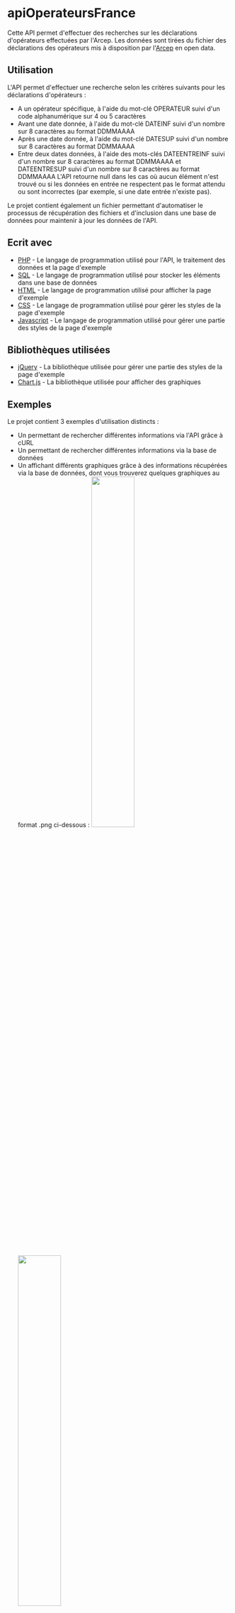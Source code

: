 # apiOperateursFrance
Cette API permet d'effectuer des recherches sur les déclarations d'opérateurs effectuées par l'Arcep. Les données sont tirées du fichier des déclarations des opérateurs mis à disposition par l'[Arcep](https://www.data.gouv.fr/fr/datasets/operateurs-de-communications-electroniques/) en open data.

## Utilisation
L'API permet d'effectuer une recherche selon les critères suivants pour les déclarations d'opérateurs :
* A un opérateur spécifique, à l'aide du mot-clé OPERATEUR suivi d'un code alphanumérique sur 4 ou 5 caractères
* Avant une date donnée, à l'aide du mot-clé DATEINF suivi d'un nombre sur 8 caractères au format DDMMAAAA
* Après une date donnée, à l'aide du mot-clé DATESUP suivi d'un nombre sur 8 caractères au format DDMMAAAA
* Entre deux dates données, à l'aide des mots-clés DATEENTREINF suivi d'un nombre sur 8 caractères au format DDMMAAAA et DATEENTRESUP suivi d'un nombre sur 8 caractères au format DDMMAAAA
L'API retourne null dans les cas où aucun élément n'est trouvé ou si les données en entrée ne respectent pas le format attendu ou sont incorrectes (par exemple, si une date entrée n'existe pas).

Le projet contient également un fichier permettant d'automatiser le processus de récupération des fichiers et d'inclusion dans une base de données pour maintenir à jour les données de l'API.

## Ecrit avec
* [PHP](https://secure.php.net/) - Le langage de programmation utilisé pour l'API, le traitement des données et la page d'exemple
* [SQL](https://www.iso.org/standard/63555.html) - Le langage de programmation utilisé pour stocker les éléments dans une base de données
* [HTML](https://www.w3.org/html/) - Le langage de programmation utilisé pour afficher la page d'exemple
* [CSS](https://www.w3.org/Style/CSS/) - Le langage de programmation utilisé pour gérer les styles de la page d'exemple
* [Javascript](https://www.ecma-international.org/publications/standards/Ecma-262.htm) - Le langage de programmation utilisé pour gérer une partie des styles de la page d'exemple

## Bibliothèques utilisées
* [jQuery](https://jquery.com/) - La bibliothèque utilisée pour gérer une partie des styles de la page d'exemple
* [Chart.js](https://www.chartjs.org/) - La bibliothèque utilisée pour afficher des graphiques

## Exemples
Le projet contient 3 exemples d'utilisation distincts :
* Un permettant de rechercher différentes informations via l'API grâce à cURL
* Un permettant de rechercher différentes informations via la base de données
* Un affichant différents graphiques grâce à des informations récupérées via la base de données, dont vous trouverez quelques graphiques au format .png ci-dessous :
<img src="https://www.baptistehugot.cf/github/images/nbDeclarationsMensuellesCumul.png" width="45%"></img> <img src="https://www.baptistehugot.cf/github/images/nbDeclarationsAnnuellesCumul.png" width="45%"></img> 

## Versions
[SemVer](http://semver.org/) est utilisé pour la gestion de versions. Pour connaître les versions disponibles, veuillez vous référer aux [étiquettes disponibles dans ce dépôt](https://github.com/BaptisteHugot/apiOperateursFrance/releases/).

## Auteurs
* **Baptiste Hugot** - *Travail initial* - [BaptisteHugot](https://github.com/BaptisteHugot)

## Licence
Ce projet est disponible sous licence logiciel MIT. Veuillez lire le fichier [LICENSE](LICENSE) pour plus de détails.

## Règles de conduite
Pour connaître l'ensemble des règles de conduite à respecter sur ce dépôt, veuillez lire le fichier [CODE_OF_CONDUCT.md](CODE_OF_CONDUCT.md).

## Contribution au projet
Si vous souhaitez contribuer au projet, que ce soit en corrigeant des bogues ou en proposant de nouvelles fonctionnalités, veuillez lire le fichier [CONTRIBUTING.md](CONTRIBUTING.md) pour plus de détails.
